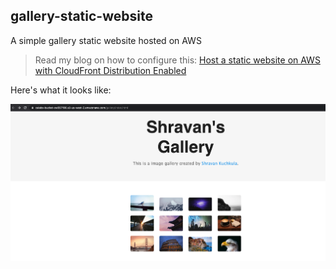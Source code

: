 ## gallery-static-website
A simple gallery static website hosted on AWS

> Read my blog on how to configure this: [Host a static website on AWS with CloudFront Distribution Enabled](https://shravan-kuchkula.github.io/cloud/aws-cloudfront-dist/)

Here's what it looks like:

![](gallery/images/aws_cdn9.png)

